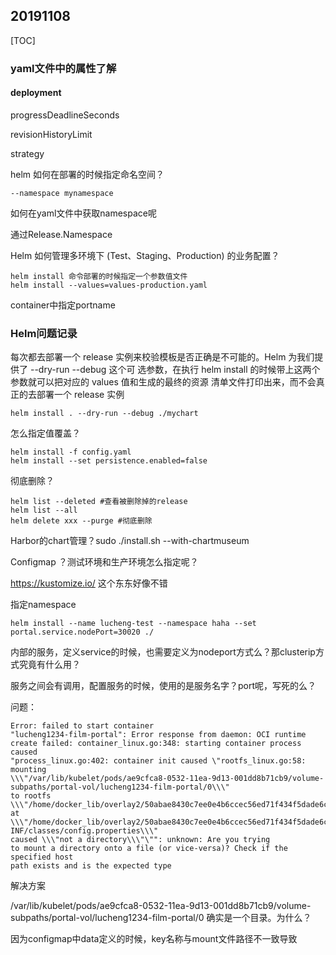 ## 20191108

[TOC]

### yaml文件中的属性了解

#### deployment

progressDeadlineSeconds

revisionHistoryLimit

strategy



helm 如何在部署的时候指定命名空间？

```
--namespace mynamespace
```

如何在yaml文件中获取namespace呢

通过Release.Namespace



Helm 如何管理多环境下 (Test、Staging、Production) 的业务配置？

```
helm install 命令部署的时候指定一个参数值文件
helm install --values=values-production.yaml
```



container中指定portname



### Helm问题记录

每次都去部署⼀个 release 实例来校验模板是否正确是不可能的。Helm 为我们提供了 --dry-run --debug 这个可
选参数，在执⾏ helm install 的时候带上这两个参数就可以把对应的 values 值和⽣成的最终的资源
清单⽂件打印出来，⽽不会真正的去部署⼀个 release 实例

```
helm install . --dry-run --debug ./mychart
```

怎么指定值覆盖？

```
helm install -f config.yaml
helm install --set persistence.enabled=false
```

彻底删除？

```
helm list --deleted #查看被删除掉的release
helm list --all
helm delete xxx --purge #彻底删除
```

Harbor的chart管理？sudo ./install.sh --with-chartmuseum

Configmap ？测试环境和生产环境怎么指定呢？





https://kustomize.io/ 这个东东好像不错



指定namespace

```
helm install --name lucheng-test --namespace haha --set portal.service.nodePort=30020 ./ 
```



内部的服务，定义service的时候，也需要定义为nodeport方式么？那clusterip方式究竟有什么用？



服务之间会有调用，配置服务的时候，使用的是服务名字？port呢，写死的么？



问题：

```
Error: failed to start container
"lucheng1234-film-portal": Error response from daemon: OCI runtime
create failed: container_linux.go:348: starting container process caused
"process_linux.go:402: container init caused \"rootfs_linux.go:58:
mounting
\\\"/var/lib/kubelet/pods/ae9cfca8-0532-11ea-9d13-001dd8b71cb9/volume-subpaths/portal-vol/lucheng1234-film-portal/0\\\"
to rootfs
\\\"/home/docker_lib/overlay2/50abae8430c7ee0e4b6ccec56ed71f434f5dade6c224e7f4f1d3b02ca990817b/merged\\\"
at \\\"/home/docker_lib/overlay2/50abae8430c7ee0e4b6ccec56ed71f434f5dade6c224e7f4f1d3b02ca990817b/merged/usr/local/tomcat/webapps/portal/WEB-INF/classes/config.properties\\\"
caused \\\"not a directory\\\"\"": unknown: Are you trying
to mount a directory onto a file (or vice-versa)? Check if the specified host
path exists and is the expected type
```

解决方案

/var/lib/kubelet/pods/ae9cfca8-0532-11ea-9d13-001dd8b71cb9/volume-subpaths/portal-vol/lucheng1234-film-portal/0 确实是一个目录。为什么？

因为configmap中data定义的时候，key名称与mount文件路径不一致导致



